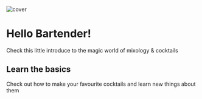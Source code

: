 ![cover](https://MichalJakobczyk1.github.io/cv/cv.png)

# Hello Bartender!

Check this little introduce to the magic world of mixology & cocktails

## Learn the basics

Check out how to make your favourite cocktails and learn new things about them

